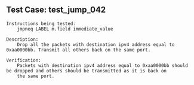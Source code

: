 Test Case: test_jump_042
------------------------

    Instructions being tested:
        jmpneq LABEL m.field immediate_value

    Description:
        Drop all the packets with destination ipv4 address equal to 0xaa0000bb. Transmit all others back on the same port.

    Verification:
        Packets with destination ipv4 address equal to 0xaa0000bb should be dropped and others should be transmitted as it is back on
        the same port.
